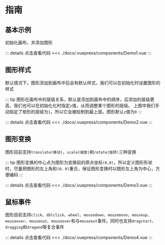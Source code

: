 # 指南

## 基本示例

初始化画布，并添加图形

<Demo1 />

::: details 点击查看代码
<<< ./docs/.vuepress/components/Demo1.vue
:::

## 图形样式

默认情况下，图形添加到画布中后会有默认样式，我们可以在初始化时设置图形的样式

<Demo2 />

::: tip
图形在画布中的层级关系，默认是添加到画布中的顺序，后添加的层级更高，我们也可以在初始化化时指定`z`值，从而调整某个图形的层级。
上图中我们手动指定了矩形的层级为`1`，所以它会被绘制到最上层。图形默认`z`值为`0`
:::

::: details 点击查看代码
<<< ./docs/.vuepress/components/Demo2.vue
:::

## 图形变换

图形目前支持`translate(移动)`，`scale(缩放)`和`rotate(旋转)`三种变换

<Demo3 />

::: tip
图形变换的中心点为图形为变换前的原点坐标`(0,0)`，所以定义图形形状时，尽量把图形的左上角和`(0，0)`重合，保证图形变换时以图形左上角为中心，方便编码
:::

::: details 点击查看代码
<<< ./docs/.vuepress/components/Demo3.vue
:::

## 鼠标事件

图形目前支持`click`、`dblclick`、`wheel`、`mousedown`、`mousemove`、`mouseup`、`mouseover`、`mouseout`、`mouseover`和与`mouseout`事件。同时也支持`dragstart`、`dragging`和`dragend`等复合事件

<Demo4 />

::: details 点击查看代码
<<< ./docs/.vuepress/components/Demo4.vue
:::

